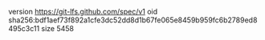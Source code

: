 version https://git-lfs.github.com/spec/v1
oid sha256:bdf1aef73f892a1cfe3dc52dd8d1b67fe065e8459b959fc6b2789ed8495c3c11
size 5458
